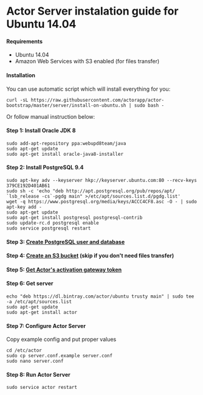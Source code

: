 # Actor Server instalation guide for Ubuntu 14.04
<a id="requirements"></a>
#### Requirements

* Ubuntu 14.04
* Amazon Web Services with S3 enabled (for files transfer)

#### Installation
<a id="install-script"></a>
You can use automatic script which will install everything for you:
```
curl -sL https://raw.githubusercontent.com/actorapp/actor-bootstrap/master/server/install-on-ubuntu.sh | sudo bash -
```
Or follow manual instruction below:

<a id="install-jdk"></a>
#### Step 1: Install Oracle JDK 8

```
sudo add-apt-repository ppa:webupd8team/java
sudo apt-get update
sudo apt-get install oracle-java8-installer
```
<a id="install-psql"></a>
#### Step 2: Install PostgreSQL 9.4

```
sudo apt-key adv --keyserver hkp://keyserver.ubuntu.com:80 --recv-keys 379CE192D401AB61 
sudo sh -c 'echo "deb http://apt.postgresql.org/pub/repos/apt/ `lsb_release -cs`-pgdg main" >/etc/apt/sources.list.d/pgdg.list'
wget -q https://www.postgresql.org/media/keys/ACCC4CF8.asc -O - | sudo apt-key add -
sudo apt-get update
sudo apt-get install postgresql postgresql-contrib
sudo update-rc.d postgresql enable
sudo service postgresql restart
```
<a id="configure-database"></a>
#### Step 3: [Create PostgreSQL user and database](configure-database.md)
<a id="configure-s3"></a>
#### Step 4: [Create an S3 bucket](configure-s3.md) (skip if you don't need files transfer) 
<a id="configure-s3-gateway"></a>
#### Step 5: [Get Actor's activation gateway token](configure-sms-gateway.md) 
<a id="get-server"></a>
#### Step 6: Get server 

```
echo "deb https://dl.bintray.com/actor/ubuntu trusty main" | sudo tee -a /etc/apt/sources.list
sudo apt-get update
sudo apt-get install actor
```
<a id="configure-server"></a>
#### Step 7: Configure Actor Server 

Copy example config and put proper values

```
cd /etc/actor
sudo cp server.conf.example server.conf
sudo nano server.conf
```
<a id="run-server"></a>
#### Step 8: Run Actor Server 

```
sudo service actor restart
```

